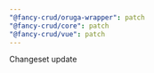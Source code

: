 ```yaml
---
"@fancy-crud/oruga-wrapper": patch
"@fancy-crud/core": patch
"@fancy-crud/vue": patch
---
```


Changeset update
